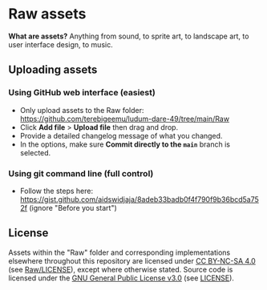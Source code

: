 # Raw assets

**What are assets?** Anything from sound, to sprite art, to landscape art, to user interface design, to music.

## Uploading assets

### Using GitHub web interface (easiest)

- Only upload assets to the Raw folder: https://github.com/terebigeemu/ludum-dare-49/tree/main/Raw
- Click **Add file** > **Upload file** then drag and drop.
- Provide a detailed changelog message of what you changed.
- In the options, make sure **Commit directly to the `main`** branch is selected.

### Using git command line (full control)

- Follow the steps here: https://gist.github.com/aidswidjaja/8adeb33badb0f4f790f9b36bcd5a752f (ignore "Before you start")

## License

Assets within the "Raw" folder and corresponding implementations elsewhere throughout this repository are licensed under [CC BY-NC-SA 4.0](https://creativecommons.org/licenses/by-nc-sa/4.0/) (see [Raw/LICENSE](https://github.com/terebigeemu/ludum-dare-49/blob/main/Raw/LICENSE)), except where otherwise stated. Source code is licensed under the [GNU General Public License v3.0](https://www.gnu.org/licenses/gpl-3.0.en.html) (see [LICENSE](https://github.com/terebigeemu/ludum-dare-49/blob/main/LICENSE)).
